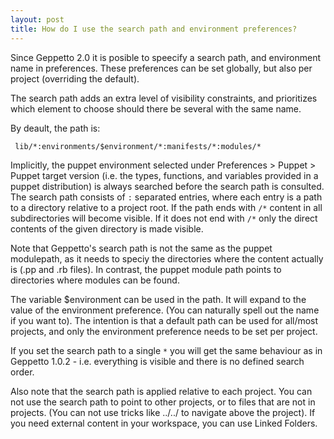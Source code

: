 ```yaml
---
layout: post
title: How do I use the search path and environment preferences?
---
```

Since Geppetto 2.0 it is posible to speecify a search path, and environment name in preferences.
These preferences can be set globally, but also per project (overriding the default).

The search path adds an extra level of visibility constraints, and prioritizes which element to choose should there be several with the same name.

By deault, the path is:

     lib/*:environments/$environment/*:manifests/*:modules/*

Implicitly, the puppet environment selected under Preferences > Puppet > Puppet target version (i.e. the types, functions, and variables provided in a puppet distribution) is always searched before the search path is consulted.
The search path consists of `:` separated entries, where each entry is a path to a directory relative to a project root.
If the path ends with `/*` content in all subdirectories will become visible. If it does not end with `/*` only the direct contents of the given
directory is made visible.

Note that Geppetto's search path is not the same as the puppet modulepath, as it needs to speciy the directories where the content actually is (.pp and .rb files). In contrast, the puppet module path points to directories where modules can be found.

The variable $environment can be used in the path. It will expand to the value of the environment preference. (You can naturally spell out the
name if you want to). The intention is that a default path can be used for all/most projects, and only the environment preference needs to be set
per project.

If you set the search path to a single `*` you will get the same behaviour as in Geppetto 1.0.2 - i.e. everything is visible and there is no
defined search order.

Also note that the search path is applied relative to each project. You can not use the search path to point to other projects, or to files that are not in projects. (You can not use tricks like ../../ to navigate above the project). If you need external content in your workspace, you can use Linked Folders.
